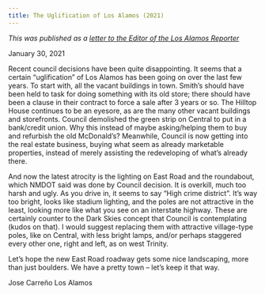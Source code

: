 ```yaml
---
title: The Uglification of Los Alamos (2021)
---
```


*This was published as a [letter to the Editor of the Los Alamos Reporter](https://losalamosreporter.com/2021/01/30/the-uglification-of-los-alamos/)*

January 30, 2021

Recent council decisions have been quite disappointing.  It seems that a certain “uglification” of Los Alamos has been going on over the last few years.  To start with, all the vacant buildings in town.  Smith’s should have been held to task for doing something with its old store; there should have been a clause in their contract to force a sale after 3 years or so.  The Hilltop House continues to be an eyesore, as are the many other vacant buildings and storefronts.  Council demolished the green strip on Central to put in a bank/credit union.  Why this instead of maybe asking/helping them to buy and refurbish the old McDonald’s?  Meanwhile, Council is now getting into the real estate business, buying what seem as already marketable properties, instead of merely assisting the redeveloping of what’s already there.

 And now the latest atrocity is the lighting on East Road and the roundabout, which NMDOT said was done by Council decision.  It is overkill, much too harsh and ugly.  As you drive in, it seems to say “High crime district”.  It’s way too bright, looks like stadium lighting, and the poles are not attractive in the least, looking more like what you see on an interstate highway. These are certainly counter to the Dark Skies concept that Council is contemplating (kudos on that).  I would suggest replacing them with attractive village-type poles, like on Central, with less bright lamps, and/or perhaps staggered every other one, right and left, as on west Trinity.

Let’s hope the new East Road roadway gets some nice landscaping, more than just boulders.  We have a pretty town – let’s keep it that way.

Jose Carreño
Los Alamos
